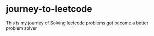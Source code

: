 # journey-to-leetcode

This is my journey of Solving leetcode problems got become a better problem solver
